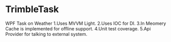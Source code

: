 # TrimbleTask
WPF Task on Weather
1.Uses MVVM Light.
2.Uses IOC for DI.
3.In Meomery Cache is implemented for offline support.
4.Unit test coverage.
5.Api Provider for talking to external system.

